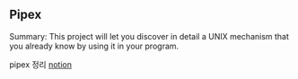 ## Pipex
Summary:
This project will let you discover in detail a UNIX mechanism that you already know
by using it in your program.

pipex 정리 [notion](https://mher9804.notion.site/pipex-7fdb646034f44349a766b14dbc5ac3f9)
